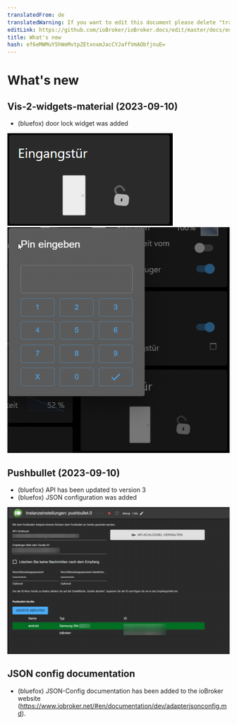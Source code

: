 ```yaml
---
translatedFrom: de
translatedWarning: If you want to edit this document please delete "translatedFrom" field, elsewise this document will be translated automatically again
editLink: https://github.com/ioBroker/ioBroker.docs/edit/master/docs/en/history/history.md
title: What's new
hash: ef6eMWMuY5hWeMvtpZEtxnxmJacCYJaffVmAObfjnuE=
---
```

# What's new
## Vis-2-widgets-material (2023-09-10)
* (bluefox) door lock widget was added

![picture1](media/2023_09_10_vis-2-widgets-material-lock-1.png) ![picture1](../../de/history/media/2023_09_10_vis-2-widgets-material-lock-2.png)

## Pushbullet (2023-09-10)
* (bluefox) API has been updated to version 3
* (bluefox) JSON configuration was added

 ![JSON config](../../de/history/media/2023_09_10_pushbullet.png)

## JSON config documentation
* (bluefox) JSON-Config documentation has been added to the ioBroker website (https://www.iobroker.net/#en/documentation/dev/adapterjsonconfig.md).